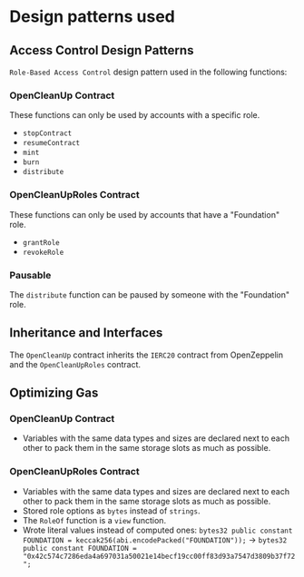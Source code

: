# Design patterns used

## Access Control Design Patterns

`Role-Based Access Control` design pattern used in the following functions:

### OpenCleanUp Contract

These functions can only be used by accounts with a specific role.

- `stopContract`
- `resumeContract`
- `mint`
- `burn`
- `distribute`

### OpenCleanUpRoles Contract

These functions can only be used by accounts that have a "Foundation" role.

- `grantRole`
- `revokeRole`

### Pausable

The `distribute` function can be paused by someone with the "Foundation" role.

## Inheritance and Interfaces

The `OpenCleanUp` contract inherits the `IERC20` contract from OpenZeppelin and the `OpenCleanUpRoles` contract.

## Optimizing Gas

### OpenCleanUp Contract

- Variables with the same data types and sizes are declared next to each other to pack them in the same storage slots as much as possible.

### OpenCleanUpRoles Contract

- Variables with the same data types and sizes are declared next to each other to pack them in the same storage slots as much as possible.
- Stored role options as `bytes` instead of `strings`.
- The `RoleOf` function is a `view` function.
- Wrote literal values instead of computed ones:
  `bytes32 public constant FOUNDATION = keccak256(abi.encodePacked("FOUNDATION"));`
  ->
  `bytes32 public constant FOUNDATION = "0x42c574c7286eda4a697031a50021e14becf19cc00ff83d93a7547d3809b37f72";`
